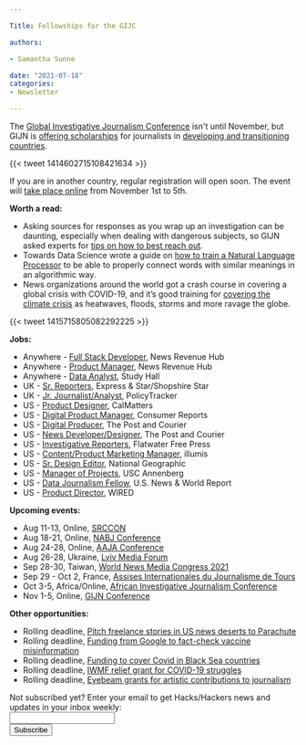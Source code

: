 ```yaml
---

Title: Fellowships for the GIJC

authors: 

- Samantha Sunne

date: "2021-07-18"
categories:
- Newsletter

---
```


The [Global Investigative Journalism Conference](https://gijn.org/2021/03/24/the-global-investigative-journalism-conference-goes-online-oct-2021-we-head-to-sydney-in-22/) isn't until November, but GIJN is [offering scholarships](https://gijn.org/2021/07/06/fellowships-to-attend-the-12th-global-investigative-journalism-conference-online/?mc_cid=a4daa4332c&mc_eid=527b5eb6fb) for journalists in [developing and transitioning countries](https://www.worlddata.info/developing-countries.php).

{{< tweet 1414602715108421634 >}}

If you are in another country, regular registration will open soon. The event will [take place online](https://gijn.org/2021/03/24/the-global-investigative-journalism-conference-goes-online-oct-2021-we-head-to-sydney-in-22/) from November 1st to 5th.

**Worth a read:**



* Asking sources for responses as you wrap up an investigation can be daunting, especially when dealing with dangerous subjects, so GIJN asked experts for [tips on how to best reach out](https://gijn.org/2021/07/07/seeking-comment-for-your-investigation-tips-for-the-no-surprises-letter/).
* Towards Data Science wrote a guide on [how to train a Natural Language Processor](https://towardsdatascience.com/intro-to-natural-language-processing-how-to-encode-meaning-of-a-word-b1742d4beca2) to be able to properly connect words with similar meanings in an algorithmic way.
* News organizations around the world got a crash course in covering a global crisis with COVID-19, and it’s good training for [covering the climate crisis](https://www.niemanlab.org/2021/07/if-youre-not-a-climate-reporter-yet-you-will-be-covid-19-coverage-offers-lessons-for-reporting-on-the-climate-crisis/) as heatwaves, floods, storms and more ravage the globe.

{{< tweet 1415715805082292225 >}}

**Jobs:**



* Anywhere - [Full Stack Developer](https://www.ire.org/job-center/full-stack-developer/), News Revenue Hub
* Anywhere - [Product Manager](https://www.ire.org/job-center/product-manager/), News Revenue Hub
* Anywhere - [Data Analyst](https://docs.google.com/document/u/0/d/1g7eXyOL0b-Vp8R8WUDzSabx4YPXyGzqR16YXLTnCDDw/mobilebasic?usp=gmail), Study Hall
* UK - [Sr. Reporters](https://www.journalism.co.uk/media-jobs/senior-reporters/s75/a839620/), Express & Star/Shopshire Star
* UK - [Jr. Journalist/Analyst](https://www.cisionjobs.co.uk/job/103926/policytracker-junior-journalist-analyst/), PolicyTracker
* US - [Product Designer](https://www.linkedin.com/jobs/view/2649923522/), CalMatters
* US - [Digital Product Manager](https://www.mediabistro.com/jobs/consumer-reports/job/171856-digital-product-manager), Consumer Reports
* US - [Digital Producer](https://www.journalismjobs.com/1665876-digital-producer-needed-to-connect-readers-with-quality-in-depth-news-the-post-and-courier), The Post and Courier
* US - [News Developer/Designer](https://www.journalismjobs.com/1666484-news-developerdesigner-for-pulitzer-caliber-projects-needed-the-post-and-courier), The Post and Courier
* US - [Investigative Reporters](https://www.ire.org/job-center/investigative-reporters-for-newsroom-launching-this-fall/), Flatwater Free Press
* US - [Content/Product Marketing Manager](https://apply.workable.com/illumis/j/5A7040C8E5/), illumis
* US - [Sr. Design Editor](https://www.snd.org/jobs/view/senior-design-editor-national-geographic-magazine/), National Geographic
* US - [Manager of Projects](https://www.ire.org/job-center/manager-of-projects-2/), USC Annenberg
* US - [Data Journalism Fellow](https://recruiting.myapps.paychex.com/appone/MainInfoReq.asp?R_ID=3534414), U.S. News & World Report
* US - [Product Director](https://condenast.wd5.myworkdayjobs.com/CondeCareers/job/1-World-Trade-Center-New-York-NY/Product-Director--WIRED_R-05961-1), WIRED

**Upcoming events:**



* Aug 11-13, Online, [SRCCON](https://srccon.org/)
* Aug 18-21, Online, [NABJ Conference](https://nabj21.vfairs.com/)
* Aug 24-28, Online, [AAJA Conference](https://www.aaja.org/2021/05/27/warnermedia-presents-asian-american-journalists-association-national-virtual-convention-aaja21-august-24-28/)
* Aug 26-28, Ukraine, [Lviv Media Forum](https://www.facebook.com/events/lviv-media-forum/lviv-media-forum-2021/312314519660237/)
* Sep 28-30, Taiwan, [World News Media Congress 2021](https://wan-ifra.org/2020/11/wan-ifra-announces-new-dates-for-world-news-media-congress-2021/)
* Sep 29 - Oct 2, France, [Assises Internationales du Journalisme de Tours](https://www.journalisme.com/les-assises-2021/prochaines-assises-internationales-du-journalisme-du-29-septembre-au-2-octobre/)
* Oct 3-5, Africa/Online, [African Investigative Journalism Conference](https://aijc.africa/wp-content/uploads/2021/03/AIJC-Five-Cities-call-2.pdf)
* Nov 1-5, Online, [GIJN Conference](https://gijn.org/2021/03/24/the-global-investigative-journalism-conference-goes-online-oct-2021-we-head-to-sydney-in-22/)

**Other opportunities:**



* Rolling deadline, [Pitch freelance stories in US news deserts to Parachute](https://parachutemagazine.com/)
* Rolling deadline, [Funding from Google to fact-check vaccine misinformation](https://blog.google/outreach-initiatives/google-news-initiative/open-fund-projects-debunking-vaccine-misinformation/)
* Rolling deadline, [Funding to cover Covid in Black Sea countries](https://www.gmfus.org/program/black-sea-trust-regional-cooperation)
* Rolling deadline, [IWMF relief grant for COVID-19 struggles](https://iwmf.submittable.com/submit/41e7f7ce-db40-4ff6-873f-e24450e27497/journalism-relief-fund-english)
* Rolling deadline, [Eyebeam grants for artistic contributions to journalism](https://www.eyebeam.org/eyebeam-center-for-the-future-of-journalism/)

<div id="mc_embed_signup"><form id="mc-embedded-subscribe-form" class="validate" action="//hackshackers.us1.list-manage.com/subscribe/post?u=c56f2e53d5ed6ef87f8aaa75c&amp;id=fb2bc6f10b" method="post" name="mc-embedded-subscribe-form" novalidate="" target="_blank">

<div id="mc_embed_signup_scroll">

<div class="mc-field-group"><label for="mce-EMAIL">Not subscribed yet? Enter your email to get Hacks/Hackers news and updates in your inbox weekly:  </label></div>

<div class="mc-field-group"><input id="mce-EMAIL" class="required email" name="EMAIL" type="email" value="" /></div>

<!-- real people should not fill this in and expect good things - do not remove this or risk form bot signups-->

<div style="position: absolute; left: -5000px;"><input tabindex="-1" name="b_c56f2e53d5ed6ef87f8aaa75c_fb2bc6f10b" type="text" value="" /></div>

<div class="clear"><input id="mc-embedded-subscribe" class="button" name="subscribe" type="submit" value="Subscribe" /></div>

</div>

</form></div>

<!--End mc_embed_signup-->

<meta name="twitter:card" content="summary">

<meta name="twitter:image:src" content="https://hackshackers.com/content-images/about/hackshackers_logomark.png">
